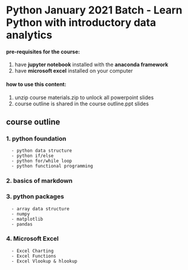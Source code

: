 # Python January 2021 Batch - Learn Python with introductory data analytics
#### pre-requisites for the course:
1. have **jupyter notebook** installed with the **anaconda framework**
2. have **microsoft excel** installed on your computer

#### how to use this content:
1. unzip course materials.zip to unlock all powerpoint slides
2. course outline is shared in the course outline.ppt slides

## course outline

### 1. python foundation
      - python data structure
      - python if/else
      - python for/while loop
      - python functional programming
### 2. basics of markdown
### 3. python packages
      - array data structure
      - numpy
      - matplotlib
      - pandas
### 4. Microsoft Excel
      - Excel Charting
      - Excel Functions
      - Excel Vlookup & hlookup
